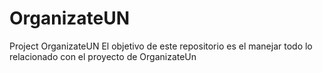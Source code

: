 # OrganizateUN
Project OrganizateUN
El objetivo de este repositorio es el manejar todo lo relacionado con el proyecto de OrganizateUn
